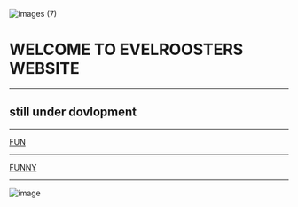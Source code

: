![images (7)](https://github.com/user-attachments/assets/534189e6-7185-4cfd-bf1c-0ca5bf56b5c7)
<html lang="en">

<html>

<head>
	<title> <p> THIS IS Evilroosters websiteッ </p></title>
</head>
<body> 
<h1>WELCOME TO EVELROOSTERS WEBSITE </h1>
<hr/>
<h2>still under dovlopment</h2>
<hr>

<a href="https://www.youtube.com/watch?v=sYmOR_yTPv4">FUN</a>
  <hr>
<a href="https://www.youtube.com/watch?v=uKYV2qjYIS0&t=1s">FUNNY</a>
  <hr> 
<a href="https://coolsymbol.com/"></a>
<html lang="en">


<img src="/images/597246d1-7a43-45c3-97be-e6cdbf8109cb_0.webp" alt="image">

</body>

<html>

<head>
